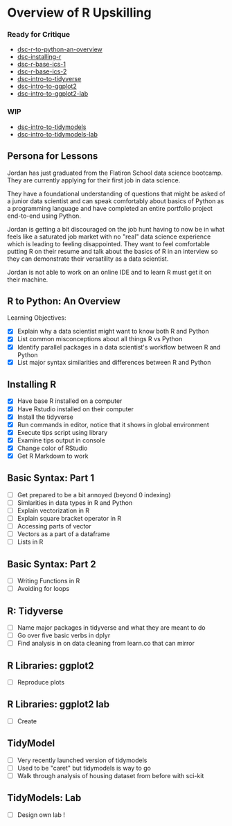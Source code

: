 # Overview of R Upskilling 

### Ready for Critique 

* [dsc-r-to-python-an-overview](https://github.com/learn-co-curriculum/dsc-r-to-python-an-overview)
* [dsc-installing-r](https://github.com/learn-co-curriculum/dsc-installing-r)
* [dsc-r-base-ics-1](https://github.com/learn-co-curriculum/dsc-r-base-ics-1)
* [dsc-r-base-ics-2](https://github.com/learn-co-curriculum/dsc-r-base-ics-2)
* [dsc-intro-to-tidyverse](https://github.com/learn-co-curriculum/dsc-r-intro-to-tidyverse)
* [dsc-intro-to-ggplot2](https://github.com/learn-co-curriculum/dsc-r-intro-to-ggplot2)
* [dsc-intro-to-ggplot2-lab](https://github.com/learn-co-curriculum/dsc-r-intro-to-ggplot2-lab)

### WIP 

* [dsc-intro-to-tidymodels](https://github.com/learn-co-curriculum/dsc-r-intro-to-tidymodels)
* [dsc-intro-to-tidymodels-lab](https://github.com/learn-co-curriculum/dsc-r-intro-to-tidymodels-lab)

## Persona for Lessons

Jordan has just graduated from the Flatiron School data science bootcamp.
They are currently applying for their first job in data science.

They have a foundational understanding of questions that might be asked of a junior data scientist and can speak comfortably about basics of Python as a programming language and have completed an entire portfolio project end-to-end using Python. 

Jordan is getting a bit discouraged on the job hunt having to now be in what feels like a saturated job market with no "real" data science experience which is leading to feeling disappointed. 
They want to feel comfortable putting R on their resume and talk about the basics of R in an interview so they can demonstrate their versatility as a data scientist. 

Jordan is not able to work on an online IDE and to learn R must get it on their machine.


## R to Python: An Overview

Learning Objectives:

* [X] Explain why a data scientist might want to know both R and Python 
* [X] List common misconceptions about all things R vs Python
* [X] Identify parallel packages in a data scientist's workflow between R and Python
* [X] List major syntax similarities and differences between R and Python  

## Installing R 

* [X] Have base R installed on a computer
* [X] Have Rstudio installed on their computer
* [X] Install the tidyverse 
* [X] Run commands in editor, notice that it shows in global environment 
* [X] Execute tips script using library 
* [X] Examine tips output in console 
* [X] Change color of RStudio 
* [X] Get R Markdown to work 

## Basic Syntax: Part 1 

* [ ] Get prepared to be a bit annoyed (beyond 0 indexing) 
* [ ] Simlarities in data types in R and Python
* [ ] Explain vectorization in R 
* [ ] Explain square bracket operator in R 
* [ ] Accessing parts of vector
* [ ] Vectors as a part of a dataframe 
* [ ] Lists in R 

## Basic Syntax: Part 2

* [ ] Writing Functions in R 
* [ ] Avoiding for loops 

## R: Tidyverse 

* [ ] Name major packages in tidyverse and what they are meant to do 
* [ ] Go over five basic verbs in dplyr 
* [ ] Find analysis in on data cleaning from learn.co that can mirror 

## R Libraries: ggplot2

* [ ] Reproduce plots 

## R Libraries: ggplot2 lab

* [ ] Create


## TidyModel 

* [ ] Very recently launched version of tidymodels 
* [ ] Used to be "caret" but tidymodels is way to go
* [ ] Walk through analysis of housing dataset from before with sci-kit 

## TidyModels: Lab 

* [ ] Design own lab !


